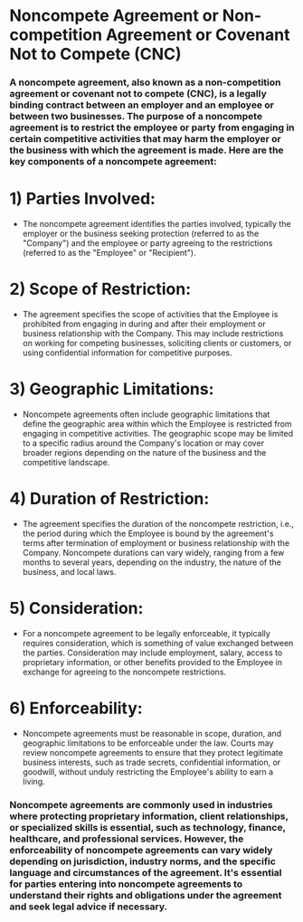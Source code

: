 # Noncompete Agreement or Non-competition Agreement or Covenant Not to Compete (CNC)

### A noncompete agreement, also known as a non-competition agreement or covenant not to compete (CNC), is a legally binding contract between an employer and an employee or between two businesses. The purpose of a noncompete agreement is to restrict the employee or party from engaging in certain competitive activities that may harm the employer or the business with which the agreement is made. Here are the key components of a noncompete agreement:

# 1) Parties Involved:

 - The noncompete agreement identifies the parties involved, typically the employer or the business seeking protection (referred to as the "Company") and the employee or party agreeing to the restrictions (referred to as the "Employee" or "Recipient").

# 2) Scope of Restriction:

 - The agreement specifies the scope of activities that the Employee is prohibited from engaging in during and after their employment or business relationship with the Company. This may include restrictions on working for competing businesses, soliciting clients or customers, or using confidential information for competitive purposes.

# 3) Geographic Limitations:

 - Noncompete agreements often include geographic limitations that define the geographic area within which the Employee is restricted from engaging in competitive activities. The geographic scope may be limited to a specific radius around the Company's location or may cover broader regions depending on the nature of the business and the competitive landscape.

# 4) Duration of Restriction:

 - The agreement specifies the duration of the noncompete restriction, i.e., the period during which the Employee is bound by the agreement's terms after termination of employment or business relationship with the Company. Noncompete durations can vary widely, ranging from a few months to several years, depending on the industry, the nature of the business, and local laws.

# 5) Consideration:

 - For a noncompete agreement to be legally enforceable, it typically requires consideration, which is something of value exchanged between the parties. Consideration may include employment, salary, access to proprietary information, or other benefits provided to the Employee in exchange for agreeing to the noncompete restrictions.

# 6) Enforceability:

 - Noncompete agreements must be reasonable in scope, duration, and geographic limitations to be enforceable under the law. Courts may review noncompete agreements to ensure that they protect legitimate business interests, such as trade secrets, confidential information, or goodwill, without unduly restricting the Employee's ability to earn a living.

### Noncompete agreements are commonly used in industries where protecting proprietary information, client relationships, or specialized skills is essential, such as technology, finance, healthcare, and professional services. However, the enforceability of noncompete agreements can vary widely depending on jurisdiction, industry norms, and the specific language and circumstances of the agreement. It's essential for parties entering into noncompete agreements to understand their rights and obligations under the agreement and seek legal advice if necessary.

